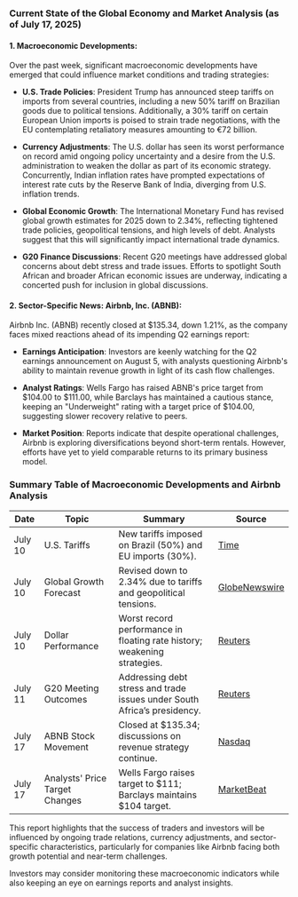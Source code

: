 ### Current State of the Global Economy and Market Analysis (as of July 17, 2025)

#### 1. **Macroeconomic Developments**:
Over the past week, significant macroeconomic developments have emerged that could influence market conditions and trading strategies:

- **U.S. Trade Policies**: President Trump has announced steep tariffs on imports from several countries, including a new 50% tariff on Brazilian goods due to political tensions. Additionally, a 30% tariff on certain European Union imports is poised to strain trade negotiations, with the EU contemplating retaliatory measures amounting to €72 billion.

- **Currency Adjustments**: The U.S. dollar has seen its worst performance on record amid ongoing policy uncertainty and a desire from the U.S. administration to weaken the dollar as part of its economic strategy. Concurrently, Indian inflation rates have prompted expectations of interest rate cuts by the Reserve Bank of India, diverging from U.S. inflation trends.

- **Global Economic Growth**: The International Monetary Fund has revised global growth estimates for 2025 down to 2.34%, reflecting tightened trade policies, geopolitical tensions, and high levels of debt. Analysts suggest that this will significantly impact international trade dynamics.

- **G20 Finance Discussions**: Recent G20 meetings have addressed global concerns about debt stress and trade issues. Efforts to spotlight South African and broader African economic issues are underway, indicating a concerted push for inclusion in global discussions.

#### 2. **Sector-Specific News: Airbnb, Inc. (ABNB)**:
Airbnb Inc. (ABNB) recently closed at $135.34, down 1.21%, as the company faces mixed reactions ahead of its impending Q2 earnings report:

- **Earnings Anticipation**: Investors are keenly watching for the Q2 earnings announcement on August 5, with analysts questioning Airbnb's ability to maintain revenue growth in light of its cash flow challenges.

- **Analyst Ratings**: Wells Fargo has raised ABNB's price target from $104.00 to $111.00, while Barclays has maintained a cautious stance, keeping an "Underweight" rating with a target price of $104.00, suggesting slower recovery relative to peers.

- **Market Position**: Reports indicate that despite operational challenges, Airbnb is exploring diversifications beyond short-term rentals. However, efforts have yet to yield comparable returns to its primary business model.

### Summary Table of Macroeconomic Developments and Airbnb Analysis

| Date         | Topic                              | Summary                                                  | Source                             |
|--------------|------------------------------------|----------------------------------------------------------|------------------------------------|
| July 10      | U.S. Tariffs                       | New tariffs imposed on Brazil (50%) and EU imports (30%).| [Time](https://time.com)          |
| July 10      | Global Growth Forecast             | Revised down to 2.34% due to tariffs and geopolitical tensions.| [GlobeNewswire](https://www.globenewswire.com)|
| July 10      | Dollar Performance                 | Worst record performance in floating rate history; weakening strategies.| [Reuters](https://www.reuters.com)|
| July 11      | G20 Meeting Outcomes               | Addressing debt stress and trade issues under South Africa’s presidency.| [Reuters](https://www.reuters.com/world/africa/issues-agenda-g20-finance-meeting-south-africa-2025-07-16)|
| July 17      | ABNB Stock Movement                | Closed at $135.34; discussions on revenue strategy continue.| [Nasdaq](https://www.nasdaq.com) |
| July 17      | Analysts' Price Target Changes     | Wells Fargo raises target to $111; Barclays maintains $104 target.| [MarketBeat](https://www.marketbeat.com) |

This report highlights that the success of traders and investors will be influenced by ongoing trade relations, currency adjustments, and sector-specific characteristics, particularly for companies like Airbnb facing both growth potential and near-term challenges. 

Investors may consider monitoring these macroeconomic indicators while also keeping an eye on earnings reports and analyst insights.
